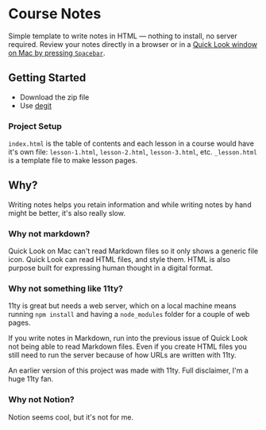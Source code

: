 # Course Notes

Simple template to write notes in HTML — nothing to install, no server required. Review your notes directly in a browser or in a [Quick Look window on Mac by pressing `Spacebar`](https://support.apple.com/guide/mac-help/view-and-edit-files-with-quick-look-mh14119/mac).



## Getting Started

- Download the zip file
- Use [degit](https://github.com/Rich-Harris/degit)

### Project Setup

`index.html` is the table of contents and each lesson in a course would have it's own file: `lesson-1.html`, `lesson-2.html`, `lesson-3.html`, etc. `_lesson.html` is a template file to make lesson pages.



## Why?

Writing notes helps you retain information and while writing notes by hand might be better, it's also really slow.

### Why not markdown?

Quick Look on Mac can't read Markdown files so it only shows a generic file icon. Quick Look can read HTML files, and style them. HTML is also purpose built for expressing human thought in a digital format.

### Why not something like 11ty?

11ty is great but needs a web server, which on a local machine means running `npm install` and having a `node_modules` folder for a couple of web pages.

If you write notes in Markdown, run into the previous issue of Quick Look not being able to read Markdown files. Even if you create HTML files you still need to run the server because of how URLs are written with 11ty.

An earlier version of this project was made with 11ty. Full disclaimer, I'm a huge 11ty fan.

### Why not Notion?

Notion seems cool, but it's not for me.

